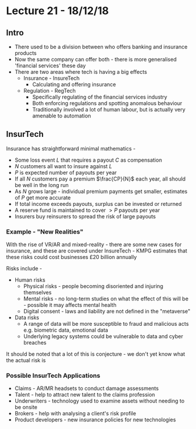 # Lecture 21 - 18/12/18

## Intro

- There used to be a division between who offers banking and insurance products
- Now the same company can offer both - there is more generalised 'financial services' these day
- There are two areas where tech is having a big effects
	- Insurance - InsureTech
		- Calculating and offering insurance
	- Regulation - RegTech
		- Specifically regulating of the financial services industry
		- Both enforcing regulations and spotting anomalous behaviour
		- Traditionally involved a lot of human labour, but is actually very amenable to automation

## InsurTech

Insurance has straightforward minimal mathematics -

- Some loss event $L$ that requires a payout $C$ as compensation
- $N$ customers all want to insure against $L$
- $P$ is expected number of payouts per year
- If all $N$ customers pay a premium $\frac{CP}{N}$ each year, all should be well in the long run
- As $N$ grows large - individual premium payments get smaller, estimates of $P$ get more accurate
- If total income exceeds payouts, surplus can be invested or returned
- A reserve fund is maintained to cover $> P$ payouts per year
- Insurers buy reinsurers to spread the risk of large payouts

### Example - "New Realities"

With the rise of VR/AR and mixed-reality - there are some new cases for insurance, and these are covered under InsureTech - KMPG estimates that these risks could cost businesses £20 billion annually

Risks include -

- Human risks
	- Physical risks - people becoming disoriented and injuring themselves
	- Mental risks - no long-term studies on what the effect of this will be - possible it may affects mental health
	- Digital consent - laws and liability are not defined in the "metaverse"
- Data risks
	- A range of data will be more susceptible to fraud and malicious acts e.g. biometric data, emotional data
	- Underlying legacy systems could be vulnerable to data and cyber breaches

It should be noted that a lot of this is conjecture - we don't yet know what the actual risk is

### Possible InsurTech Applications

- Claims - AR/MR headsets to conduct damage assessments
- Talent - help to attract new talent to the claims profession
- Underwriters - technology used to examine assets without needing to be onsite
- Brokers - help with analysing a client's risk profile
- Product developers - new insurance policies for new technologies
<!--stackedit_data:
eyJoaXN0b3J5IjpbLTU3MTczMjM0MCwxMzc2NDY1MjU2LDI1ND
IzNzcwOSwtMTM2NjQyMjA0NCwxMzgwMzUyMjQ3LDE1NjUzODcy
ODMsLTExNzgwNTAzNzksNzM4MzkxODgxLC0yODQ0NDY2MjIsNz
MwOTk4MTE2XX0=
-->